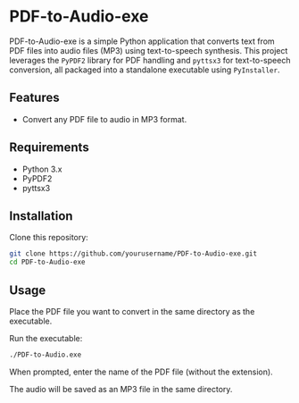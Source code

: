 # PDF-to-Audio-exe

PDF-to-Audio-exe is a simple Python application that converts text from PDF files into audio files (MP3) using text-to-speech synthesis. This project leverages the `PyPDF2` library for PDF handling and `pyttsx3` for text-to-speech conversion, all packaged into a standalone executable using `PyInstaller`.

## Features
- Convert any PDF file to audio in MP3 format.

## Requirements
- Python 3.x
- PyPDF2
- pyttsx3

## Installation
Clone this repository:

   ```bash
   git clone https://github.com/yourusername/PDF-to-Audio-exe.git
   cd PDF-to-Audio-exe
   ```

## Usage
Place the PDF file you want to convert in the same directory as the executable.

Run the executable:

```bash
./PDF-to-Audio.exe
```

When prompted, enter the name of the PDF file (without the extension).

The audio will be saved as an MP3 file in the same directory.
